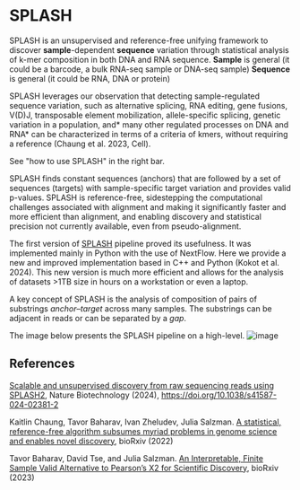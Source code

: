 # SPLASH

SPLASH is an unsupervised and reference-free unifying framework to discover **sample**-dependent **sequence** variation through statistical analysis of k-mer composition in both DNA and RNA sequence. 
**Sample** is general (it could be a barcode, a bulk RNA-seq sample or DNA-seq sample)
**Sequence** is general (it could be RNA, DNA or protein)


SPLASH leverages our observation that detecting sample-regulated sequence variation, such as alternative splicing, RNA editing, gene fusions, V(D)J, transposable element mobilization, allele-specific splicing, genetic variation in a population, and* many other regulated processes on DNA and RNA* can be characterized in terms of a criteria of kmers, without requiring a reference (Chaung et al. 2023, Cell). 

See "how to use SPLASH" in the right bar. 

SPLASH finds constant sequences (anchors) that are followed by a set of sequences (targets) with sample-specific target variation and provides valid p-values. SPLASH is reference-free, sidestepping the computational challenges associated with alignment and making it significantly faster and more efficient than alignment, and enabling discovery and statistical precision not currently available, even from pseudo-alignment.

The first version of [SPLASH](https://github.com/salzman-lab/nomad/) pipeline proved its usefulness. It was implemented mainly in Python with the use of NextFlow. Here we provide a new and improved implementation based in C++ and Python (Kokot et al. 2024). This new version is much more efficient and allows for the analysis of datasets >1TB size in hours on a workstation or even a laptop.

A key concept of SPLASH is the analysis of composition of pairs of substrings *anchor*&ndash;*target* across many samples.
The substrings can be adjacent in reads or can be separated by a *gap*.

The image below presents the SPLASH pipeline on a high-level.
![image](https://github.com/refresh-bio/SPLASH/assets/9378882/8210fee0-c877-4374-9938-e3c01ea69e76)

## References
[Scalable and unsupervised discovery from raw sequencing reads using SPLASH2](https://www.nature.com/articles/s41587-024-02381-2), Nature Biotechnology (2024), https://doi.org/10.1038/s41587-024-02381-2
 
Kaitlin Chaung, Tavor Baharav,  Ivan Zheludev, Julia Salzman. [A statistical, reference-free algorithm subsumes myriad problems in genome science and enables novel discovery](https://doi.org/10.1101/2022.06.24.497555), bioRxiv (2022)
 
Tavor Baharav, David Tse, and Julia Salzman. 
[An Interpretable, Finite Sample Valid Alternative to Pearson’s X2 for Scientific Discovery](https://www.biorxiv.org/content/10.1101/2023.03.16.533008), bioRxiv (2023)